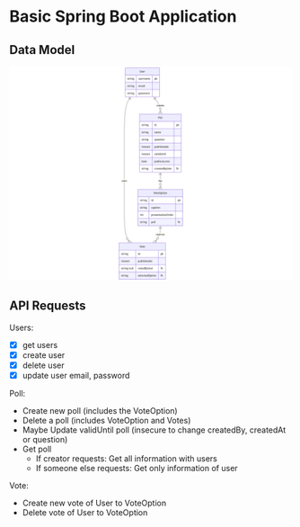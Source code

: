 # Basic Spring Boot Application

## Data Model

![Class Diagram](./img/poll_diagram_class.png)

## API Requests

Users:
- [x] get users
- [x] create user
- [x] delete user
- [x] update user email, password

Poll:
- Create new poll (includes the VoteOption)
- Delete a poll (includes VoteOption and Votes)
- Maybe Update validUntil poll (insecure to change createdBy, createdAt or question)
- Get poll
    - If creator requests: Get all information with users
    - If someone else requests: Get only information of user

Vote:
- Create new vote of User to VoteOption
- Delete vote of User to VoteOption